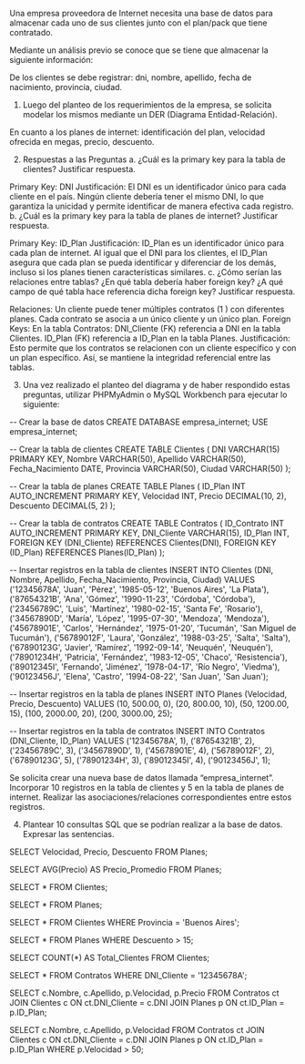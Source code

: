 Una empresa proveedora de Internet necesita una base de datos para almacenar cada uno de sus clientes junto con el plan/pack que tiene contratado.

Mediante un análisis previo se conoce que se tiene que almacenar la siguiente información:

De los clientes se debe registrar: dni, nombre, apellido, fecha de nacimiento, provincia, ciudad.
1. Luego del planteo de los requerimientos de la empresa, se solicita modelar los mismos mediante un DER (Diagrama Entidad-Relación).

En cuanto a los planes de internet: identificación del plan, velocidad ofrecida en megas, precio, descuento.

2. Respuestas a las Preguntas
a. ¿Cuál es la primary key para la tabla de clientes? Justificar respuesta.

Primary Key: DNI
Justificación: El DNI es un identificador único para cada cliente en el país. Ningún cliente debería tener el mismo DNI, lo que garantiza la unicidad y permite identificar de manera efectiva cada registro.
b. ¿Cuál es la primary key para la tabla de planes de internet? Justificar respuesta.

Primary Key: ID_Plan
Justificación: ID_Plan es un identificador único para cada plan de internet. Al igual que el DNI para los clientes, el ID_Plan asegura que cada plan se pueda identificar y diferenciar de los demás, incluso si los planes tienen características similares.
c. ¿Cómo serían las relaciones entre tablas? ¿En qué tabla debería haber foreign key? ¿A qué campo de qué tabla hace referencia dicha foreign key? Justificar respuesta.

Relaciones:
Un cliente puede tener múltiples contratos (1
) con diferentes planes.
Cada contrato se asocia a un único cliente y un único plan.
Foreign Keys:
En la tabla Contratos:
DNI_Cliente (FK) referencia a DNI en la tabla Clientes.
ID_Plan (FK) referencia a ID_Plan en la tabla Planes.
Justificación: Esto permite que los contratos se relacionen con un cliente específico y con un plan específico. Así, se mantiene la integridad referencial entre las tablas.


3. Una vez realizado el planteo del diagrama y de haber respondido estas preguntas, utilizar PHPMyAdmin o MySQL Workbench para ejecutar lo siguiente:

-- Crear la base de datos
CREATE DATABASE empresa_internet;
USE empresa_internet;

-- Crear la tabla de clientes
CREATE TABLE Clientes (
    DNI VARCHAR(15) PRIMARY KEY,
    Nombre VARCHAR(50),
    Apellido VARCHAR(50),
    Fecha_Nacimiento DATE,
    Provincia VARCHAR(50),
    Ciudad VARCHAR(50)
);

-- Crear la tabla de planes
CREATE TABLE Planes (
    ID_Plan INT AUTO_INCREMENT PRIMARY KEY,
    Velocidad INT,
    Precio DECIMAL(10, 2),
    Descuento DECIMAL(5, 2)
);

-- Crear la tabla de contratos
CREATE TABLE Contratos (
    ID_Contrato INT AUTO_INCREMENT PRIMARY KEY,
    DNI_Cliente VARCHAR(15),
    ID_Plan INT,
    FOREIGN KEY (DNI_Cliente) REFERENCES Clientes(DNI),
    FOREIGN KEY (ID_Plan) REFERENCES Planes(ID_Plan)
);

-- Insertar registros en la tabla de clientes
INSERT INTO Clientes (DNI, Nombre, Apellido, Fecha_Nacimiento, Provincia, Ciudad) VALUES
('12345678A', 'Juan', 'Pérez', '1985-05-12', 'Buenos Aires', 'La Plata'),
('87654321B', 'Ana', 'Gómez', '1990-11-23', 'Córdoba', 'Córdoba'),
('23456789C', 'Luis', 'Martínez', '1980-02-15', 'Santa Fe', 'Rosario'),
('34567890D', 'María', 'López', '1995-07-30', 'Mendoza', 'Mendoza'),
('45678901E', 'Carlos', 'Hernández', '1975-01-20', 'Tucumán', 'San Miguel de Tucumán'),
('56789012F', 'Laura', 'González', '1988-03-25', 'Salta', 'Salta'),
('67890123G', 'Javier', 'Ramírez', '1992-09-14', 'Neuquén', 'Neuquén'),
('78901234H', 'Patricia', 'Fernández', '1983-12-05', 'Chaco', 'Resistencia'),
('89012345I', 'Fernando', 'Jiménez', '1978-04-17', 'Río Negro', 'Viedma'),
('90123456J', 'Elena', 'Castro', '1994-08-22', 'San Juan', 'San Juan');

-- Insertar registros en la tabla de planes
INSERT INTO Planes (Velocidad, Precio, Descuento) VALUES
(10, 500.00, 0),
(20, 800.00, 10),
(50, 1200.00, 15),
(100, 2000.00, 20),
(200, 3000.00, 25);

-- Insertar registros en la tabla de contratos
INSERT INTO Contratos (DNI_Cliente, ID_Plan) VALUES
('12345678A', 1),
('87654321B', 2),
('23456789C', 3),
('34567890D', 1),
('45678901E', 4),
('56789012F', 2),
('67890123G', 5),
('78901234H', 3),
('89012345I', 4),
('90123456J', 1);

Se solicita crear una nueva base de datos llamada “empresa_internet”.
Incorporar 10 registros en la tabla de clientes y 5 en la tabla de planes de internet.
Realizar las asociaciones/relaciones correspondientes entre estos registros.

4. Plantear 10 consultas SQL que se podrían realizar a la base de datos. Expresar las sentencias.

SELECT Velocidad, Precio, Descuento FROM Planes;

SELECT AVG(Precio) AS Precio_Promedio FROM Planes;

SELECT * FROM Clientes;

SELECT * FROM Planes;

SELECT * FROM Clientes WHERE Provincia = 'Buenos Aires';

SELECT * FROM Planes WHERE Descuento > 15;

SELECT COUNT(*) AS Total_Clientes FROM Clientes;

SELECT * FROM Contratos WHERE DNI_Cliente = '12345678A';

SELECT c.Nombre, c.Apellido, p.Velocidad, p.Precio
FROM Contratos ct
JOIN Clientes c ON ct.DNI_Cliente = c.DNI
JOIN Planes p ON ct.ID_Plan = p.ID_Plan;

SELECT c.Nombre, c.Apellido, p.Velocidad
FROM Contratos ct
JOIN Clientes c ON ct.DNI_Cliente = c.DNI
JOIN Planes p ON ct.ID_Plan = p.ID_Plan
WHERE p.Velocidad > 50;
